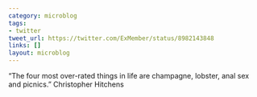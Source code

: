 ```yaml
---
category: microblog
tags:
- twitter
tweet_url: https://twitter.com/ExMember/status/8982143848
links: []
layout: microblog
---
```

“The four most over-rated things in life are champagne, lobster, anal sex and picnics.” Christopher Hitchens
